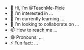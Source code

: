 - 👋 Hi, I’m @TeachMe-Pixie
- 👀 I’m interested in ...
- 🌱 I’m currently learning ...
- 💞️ I’m looking to collaborate on ...
- 📫 How to reach me ...
- 😄 Pronouns: ...
- ⚡ Fun fact: ...

<!---
TeachMe-Pixie/TeachMe-Pixie is a ✨ special ✨ repository because its `README.md` (this file) appears on your GitHub profile.
You can click the Preview link to take a look at your changes.
--->
